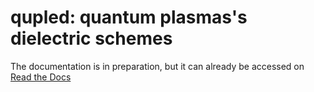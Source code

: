# qupled: quantum plasmas's dielectric schemes

The documentation is in preparation, but it can already be accessed on [Read the Docs](http://qupled.readthedocs.io/)
 

